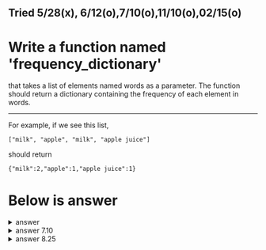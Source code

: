 Tried 5/28(x), 6/12(o),7/10(o),11/10(o),02/15(o)
---

# Write a function named 'frequency_dictionary'
that takes a list of elements named words as a parameter.
The function should return a dictionary containing the frequency of each element in words.

---


For example, if we see this list,
```
["milk", "apple", "milk", "apple juice"]
```
should return
```
{"milk":2,"apple":1,"apple juice":1}
```

# Below is answer

<details>
  <summary>answer</summary>
  
  ```py
  #defining a function named 'frequency_dictionary' that has a 'words' parameter
  def frequency_dictionary(words):

    #set a new dictinoary
    new_dic = {}

    #for every word in a list called words
    for word in words:

      #if that keyword doesn't exist in a new dictionary called new_dic
      if word not in new_dic:

        #set the value as zero
        new_dic[word] = 0

      #if it exists, assign value with the corresponding key in a 'words' list
      new_dic[word] += 1
    return new_dic


  print(frequency_dictionary(["milk", "apple", "milk", "apple juice"]))                   #{'milk': 2, 'apple': 1, 'apple juice': 1}
  ```
</details>

<details>
  <summary>answer 7.10</summary>
  
  ```py
  def frequency_dictionary(lst):
      return {a:lst.count(a) for a in lst}
  ```
</details>

<details>
  <summary>answer 8.25</summary>
  
  ```py
  def frequency_dictionary(words):
      dic = {}
      for each in words:
          dic.setdefault(each, words.count(each))
      return dic
  ```
</details>
